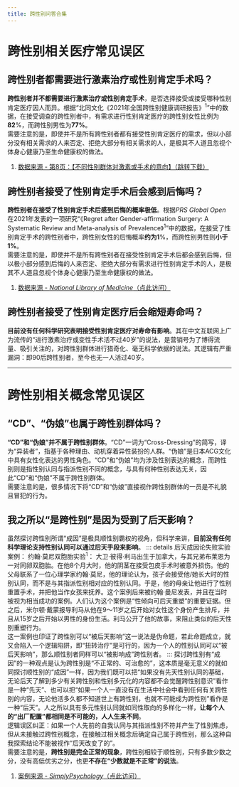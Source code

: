 ```yaml
---
title: 跨性别问答合集
---
```

# 跨性别相关医疗常见误区
## 跨性别者都需要进行激素治疗或性别肯定手术吗？
**跨性别者并不都需要进行激素治疗或性别肯定手术**，是否选择接受或接受哪种性别肯定医疗因人而异。根据“北同文化《2021年全国跨性别健康调研报告》<sup>1</sup>”中的数据，在接受调查的跨性别者中，有需求进行性别肯定医疗的跨性别女性比例为**82**%，而跨性别男性为**77%**。  
需要注意的是，即使并不是所有跨性别者都有接受性别肯定医疗的需求，但以小部分没有相关需求的人来否定、拒绝大部分有相关需求的人，是极其不人道且忽视个体身心健康乃至生命健康权的做法。
1. [数据来源 - 第8页：【不同性别群体对激素或手术的意向】（跳转下载）](/document/research.html#北同文化《2021全国跨性别健康调研报告》-勘误版)
## 跨性别者接受了性别肯定手术后会感到后悔吗？
**跨性别者在接受了性别肯定手术后感到后悔的概率极低**。根据*PRS Global Open*在2021年发表的一项研究“《Regret after Gender-affirmation Surgery:
A Systematic Review and Meta-analysis of Prevalence》<sup>1</sup>”中的数据，在接受了性别肯定手术的跨性别者中，跨性别女性的后悔概率**约为1**%，而跨性别男性则**小于1%**。  
需要注意的是，即使并不是所有跨性别者在接受性别肯定手术后都会感到后悔，但以极小部分感到后悔的人来否定、拒绝大部分有需求进行性别肯定手术的人，是极其不人道且忽视个体身心健康乃至生命健康权的做法。
1. [数据来源 - *National Library of Medicine*（点此访问）](https://www.ncbi.nlm.nih.gov/pmc/articles/PMC8099405/)
## 跨性别者接受了性别肯定医疗后会缩短寿命吗？
**目前没有任何科学研究表明接受性别肯定医疗对寿命有影响**。其在中文互联网上广为流传的“进行激素治疗或变性手术活不过40岁”的说法，是营销号为了博得流量、吸引关注的，对跨性别群体进行猎奇化、毫无科学依据的说法。其逻辑有严重漏洞：即90后跨性别者，至今也无一人活过40岁。

---
# 跨性别相关概念常见误区
## “CD”、“伪娘”也属于跨性别群体吗？
**“CD”和“伪娘”并不属于跨性别群体**。“CD”一词为“Cross-Dressing”的简写，译为“异装者”，指基于各种理由、动机穿着异性装扮的人群。“伪娘”是日本ACG文化中具有女性化表达的男性角色。“CD”和“伪娘”均为涉及性别表达的概念，而跨性别则是指性别认同与指派性别不同的概念，与具有何种性别表达无关，因此“CD”和“伪娘”不属于跨性别群体。  
需要注意的是，很多情况下将“CD”和“伪娘”直接视作跨性别群体的一员是不礼貌且冒犯的行为。
## 我之所以“是跨性别”是因为受到了后天影响？
虽然探讨跨性别所谓“成因”是极具顺性别霸权的视角，但科学来讲，**目前没有任何科学理论支持性别认同可以通过后天手段来影响**。
::: details 后天成因论失败实验案例：
约翰·莫尼双胞胎实验<sup>1</sup>：
大卫·彼得·利马出生于加拿大，与其兄弟布莱恩为一对同卵双胞胎。在他8个月大时，他的阴茎在接受包皮手术时被意外损伤。他的父母联系了一位心理学家约翰·莫尼，他的理论认为，孩子会接受他/她长大时的性别认同，而不是与其指派性别相对应的性别认同。于是，他的母亲让他进行了性别重置手术，并把他当作女孩来抚养。这个案例后来被约翰·曼尼发表，并且在当时被视为相当成功的案例。人们认为这个案例是“性倾向可后天重塑”的重要证据。但之后，米尔顿·戴蒙报导利马从他在9～11岁之后开始对女性这个身份产生排斥，并且从15岁之后开始以男性的身份生活。利马公开了他的故事，来阻止类似的后天性别重塑行为。  
这一案例也印证了跨性别可以“被后天影响”这一说法是伪命题，若此命题成立，就又会陷入一个逻辑陷阱，即“扭转治疗”是可行的，因为一个人的性别认同可以“被后天影响”，那么顺性别者同样可以“被影响成”跨性别者。
::: 
探讨跨性别有“成因”的一种观点是认为跨性别是“不正常的、可治愈的”，这本质是毫无意义的就如同探讨顺性别的“成因”一样，因为我们既可以把“如果没有先天性别认同的基础，无论后天了解到多少有关跨性别和性别多元化的内容都不会觉醒跨性别意识”看作是一种“先天”、也可以把“如果一个人一直没有在生活中社会中看到任何有关跨性别的内容，无论他活多久都不知道世上有跨性别，也就不可能成为跨性别”看作是一种“后天”。人之所以具有多元性别认同就如同性取向的多样化一样，**让每个人的“出厂配置”都相同是不可能的，人人生来不同**。  
逻辑误区纠正：如果一个人先前的自我认同与其指派性别不符并产生了性别焦虑，但从未接触过跨性别概念，在接触过相关概念后确定自己属于跨性别，那么这种自我探索结论不能被视作“后天改变了的”。  
需要注意的是，**跨性别是完全正常的现象**，跨性别相较于顺性别，只有多数少数之分，没有高低优劣之分，也更**不存在“少数就是不正常”的说法**。
1. [案例来源 - *SimplyPsychology*（点此访问）](https://www.simplypsychology.org/david-reimer.html)